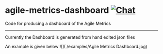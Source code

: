 # agile-metrics-dashboard [![Chat](https://img.shields.io/badge/chat-on%20slack-brightgreen.svg)](https://cid-eacs.slack.com/messages/metrics/)
Code for producing a dashboard of the Agile Metrics

-------------------------------------------------------------------------------
Currently the Dashboard is generated from hand edited json files

An example is given below
![](./examples/Agile Metrics Dashboard.jpg)
